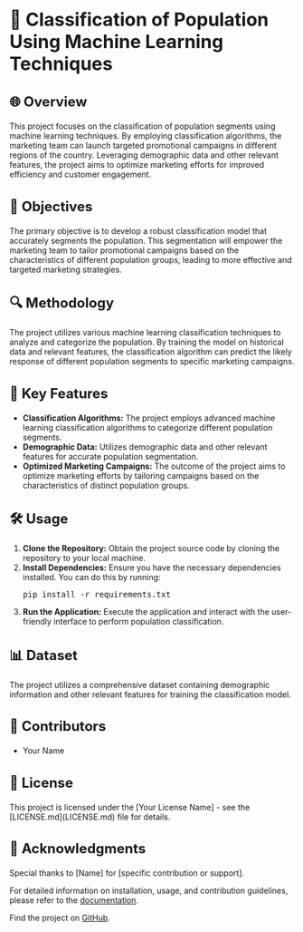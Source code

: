 <!DOCTYPE html>
<html>
 
<head>

  <style>
    h1 {
      font-size: 32px;
    }

    h2 {
      font-size: 24px;
    }

    h3 {
      font-size: 20px;
    }
    -->

  </style>
  
</head>

<body>
  <h1>👥 Classification of Population Using Machine Learning Techniques</h1>

  <h2>🌐 Overview</h2>
  <p>This project focuses on the classification of population segments using machine learning techniques. By employing classification algorithms, the marketing team can launch targeted promotional campaigns in different regions of the country. Leveraging demographic data and other relevant features, the project aims to optimize marketing efforts for improved efficiency and customer engagement.</p>

  <h2>🎯 Objectives</h2>
  <p>The primary objective is to develop a robust classification model that accurately segments the population. This segmentation will empower the marketing team to tailor promotional campaigns based on the characteristics of different population groups, leading to more effective and targeted marketing strategies.</p>

  <h2>🔍 Methodology</h2>
  <p>The project utilizes various machine learning classification techniques to analyze and categorize the population. By training the model on historical data and relevant features, the classification algorithm can predict the likely response of different population segments to specific marketing campaigns.</p>

  <h2>🚀 Key Features</h2>
  <ul>
    <li><strong>Classification Algorithms:</strong> The project employs advanced machine learning classification algorithms to categorize different population segments.</li>
    <li><strong>Demographic Data:</strong> Utilizes demographic data and other relevant features for accurate population segmentation.</li>
    <li><strong>Optimized Marketing Campaigns:</strong> The outcome of the project aims to optimize marketing efforts by tailoring campaigns based on the characteristics of distinct population groups.</li>
  </ul>

  <h2>🛠️ Usage</h2>
  <ol>
    <li><strong>Clone the Repository:</strong> Obtain the project source code by cloning the repository to your local machine.</li>
    <li><strong>Install Dependencies:</strong> Ensure you have the necessary dependencies installed. You can do this by running:
      <pre>pip install -r requirements.txt</pre>
    </li>
    <li><strong>Run the Application:</strong> Execute the application and interact with the user-friendly interface to perform population classification.</li>
  </ol>

  <h2>📊 Dataset</h2>
  <p>The project utilizes a comprehensive dataset containing demographic information and other relevant features for training the classification model.</p>

  <h2>👥 Contributors</h2>
  <ul>
    <li>Your Name</li>
    <!-- Add other contributors if applicable -->
  </ul>

  <h2>📄 License</h2>
  <p>This project is licensed under the [Your License Name] - see the [LICENSE.md](LICENSE.md) file for details.</p>

  <h2>🙏 Acknowledgments</h2>
  <p>Special thanks to [Name] for [specific contribution or support].</p>

  <p>For detailed information on installation, usage, and contribution guidelines, please refer to the <a href="docs/README.md">documentation</a>.</p>

  <p>Find the project on <a href="https://github.com/your-username/your-repository">GitHub</a>.</p>

</body>

</html>
